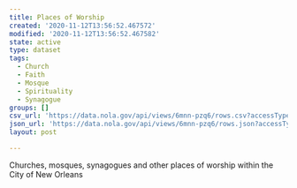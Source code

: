 ```yaml
---
title: Places of Worship
created: '2020-11-12T13:56:52.467572'
modified: '2020-11-12T13:56:52.467582'
state: active
type: dataset
tags:
  - Church
  - Faith
  - Mosque
  - Spirituality
  - Synagogue
groups: []
csv_url: 'https://data.nola.gov/api/views/6mnn-pzq6/rows.csv?accessType=DOWNLOAD'
json_url: 'https://data.nola.gov/api/views/6mnn-pzq6/rows.json?accessType=DOWNLOAD'
layout: post

---
```

Churches, mosques, synagogues and other places of worship within the City of New Orleans
